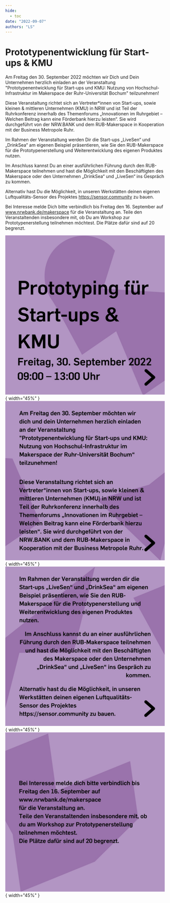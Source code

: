 ```yaml
---
hide:
  - toc
date: "2022-09-07"
authors: "LS"   
---
```


# Prototypenentwicklung für Start-ups & KMU

Am Freitag den 30. September 2022 möchten wir Dich und Dein Unternehmen herzlich einladen an der Veranstaltung "Prototypenentwicklung für Start-ups und KMU: Nutzung von Hochschul-Infrastruktur im Makerspace der Ruhr-Universität Bochum" teilzunehmen!

Diese Veranstaltung richtet sich an Vertreter\*innen von Start-ups, sowie kleinen & mittleren Unternehmen (KMU) in NRW und ist Teil der Ruhrkonferenz innerhalb des Themenforums „Innovationen im Ruhrgebiet – Welchen Beitrag kann eine Förderbank hierzu leisten“. Sie wird durchgeführt von der NRW.BANK und dem RUB-Makerspace in Kooperation mit der Business Metropole Ruhr.

Im Rahmen der Veranstaltung werden Dir die Start-ups „LiveSen“ und „DrinkSea“ am eigenen Beispiel präsentieren, wie Sie den RUB-Makerspace für die Prototypenerstellung und Weiterentwicklung des eigenen Produktes nutzen.

Im Anschluss kannst Du an einer ausführlichen Führung durch den RUB-Makerspace teilnehmen und hast die Möglichkeit mit den Beschäftigten des Makerspace oder den Unternehmen „DrinkSea“ und „LiveSen“ ins Gespräch zu kommen.

Alternativ hast Du die Möglichkeit, in unseren Werkstätten deinen eigenen Luftqualitäts-Sensor des Projektes https://sensor.community zu bauen.

Bei Interesse melde Dich bitte verbindlich bis Freitag den 16. September auf www.nrwbank.de/makerspace
für die Veranstaltung an.
Teile den Veranstaltenden insbesondere mit, ob Du am Workshop zur Prototypenerstellung teilnehmen möchtest.
Die Plätze dafür sind auf 20 begrenzt.

![ News-Text als Bild.](../medien/2022-09-07a.jpg){ width="45%" }
![ News-Text als Bild.](../medien/2022-09-07b.jpg){ width="45%" }
![ News-Text als Bild.](../medien/2022-09-07c.jpg){ width="45%" }
![ News-Text als Bild.](../medien/2022-09-07d.jpg){ width="45%" }
